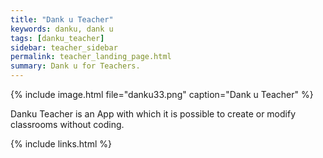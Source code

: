 ```yaml
---
title: "Dank u Teacher"
keywords: danku, dank u
tags: [danku_teacher]
sidebar: teacher_sidebar
permalink: teacher_landing_page.html
summary: Dank u for Teachers. 
---
```


{% include image.html file="danku33.png"  caption="Dank u Teacher" %}

Danku Teacher is an App with which it is possible to create or modify classrooms without coding.

{% include links.html %}

